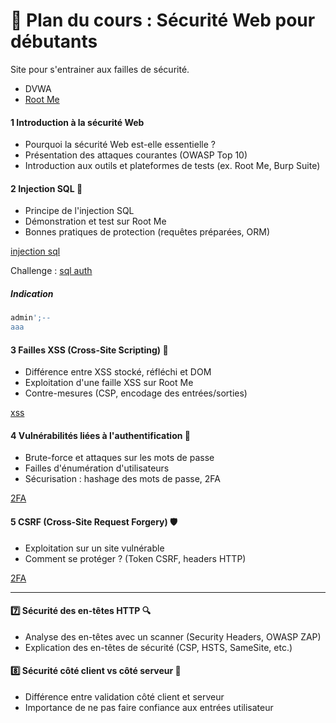 # 🔹 **Plan du cours : Sécurité Web pour débutants**  

Site pour s'entrainer aux failles de sécurité.

- DVWA
- [Root Me](https://www.root-me.org/)  

#### **1️ Introduction à la sécurité Web**  
- Pourquoi la sécurité Web est-elle essentielle ?  
- Présentation des attaques courantes (OWASP Top 10)  
- Introduction aux outils et plateformes de tests (ex. Root Me, Burp Suite)  

#### **2 Injection SQL** 🛑  
- Principe de l'injection SQL  
- Démonstration et test sur Root Me  
- Bonnes pratiques de protection (requêtes préparées, ORM)  

[injection sql](./chap-injection-sql.md)

Challenge : [sql auth](https://www.root-me.org/fr/Challenges/Web-Serveur/SQL-injection-Authentification)

##### Indication

```sql
admin';--
aaa
```

#### **3 Failles XSS (Cross-Site Scripting)** 🚨  
- Différence entre XSS stocké, réfléchi et DOM  
- Exploitation d'une faille XSS sur Root Me  
- Contre-mesures (CSP, encodage des entrées/sorties)  

[xss](./chap-xss.md)

#### **4 Vulnérabilités liées à l'authentification** 🔑  
- Brute-force et attaques sur les mots de passe  
- Failles d'énumération d'utilisateurs  
- Sécurisation : hashage des mots de passe, 2FA  

[2FA](./chap-authentification.md)

#### **5 CSRF (Cross-Site Request Forgery)** 🛡️  
- Exploitation sur un site vulnérable  
- Comment se protéger ? (Token CSRF, headers HTTP)  

[2FA](./chap-csrf.md)

---

#### **7️⃣ Sécurité des en-têtes HTTP** 🔍  
- Analyse des en-têtes avec un scanner (Security Headers, OWASP ZAP)  
- Explication des en-têtes de sécurité (CSP, HSTS, SameSite, etc.)  

#### **8️⃣ Sécurité côté client vs côté serveur** 🔄  
- Différence entre validation côté client et serveur  
- Importance de ne pas faire confiance aux entrées utilisateur  
